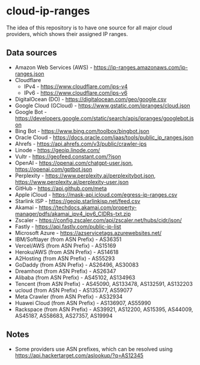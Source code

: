 # cloud-ip-ranges

The idea of this repository is to have one source for all major cloud providers,
which shows their assigned IP ranges.

## Data sources

* Amazon Web Services (AWS) - https://ip-ranges.amazonaws.com/ip-ranges.json
* Cloudflare
    * IPv4 - https://www.cloudflare.com/ips-v4
    * IPv6 - https://www.cloudflare.com/ips-v6
* DigitalOcean (DO) - https://digitalocean.com/geo/google.csv
* Google Cloud (GCloud) - https://www.gstatic.com/ipranges/cloud.json
* Google Bot - https://developers.google.com/static/search/apis/ipranges/googlebot.json
* Bing Bot - https://www.bing.com/toolbox/bingbot.json
* Oracle Cloud - https://docs.oracle.com/iaas/tools/public_ip_ranges.json
* Ahrefs - https://api.ahrefs.com/v3/public/crawler-ips
* Linode - https://geoip.linode.com/
* Vultr - https://geofeed.constant.com/?json
* OpenAI - https://openai.com/chatgpt-user.json, https://openai.com/gptbot.json
* Perplexity - https://www.perplexity.ai/perplexitybot.json, https://www.perplexity.ai/perplexity-user.json
* GitHub - https://api.github.com/meta
* Apple iCloud - https://mask-api.icloud.com/egress-ip-ranges.csv
* Starlink ISP - https://geoip.starlinkisp.net/feed.csv
* Akamai - https://techdocs.akamai.com/property-manager/pdfs/akamai_ipv4_ipv6_CIDRs-txt.zip
* Zscaler - https://config.zscaler.com/api/zscaler.net/hubs/cidr/json/
* Fastly - https://api.fastly.com/public-ip-list
* Microsoft Azure - https://azservicetags.azurewebsites.net/
* IBM/Softlayer (from ASN Prefix) - AS36351
* Vercel/AWS (from ASN Prefix) - AS15169
* Heroku/AWS (from ASN Prefix) - AS14618
* A2Hosting (from ASN Prefix) - AS55293
* GoDaddy (from ASN Prefix) - AS26496, AS30083
* Dreamhost (from ASN Prefix) - AS26347
* Alibaba (from ASN Prefix) - AS45102, AS134963
* Tencent (from ASN Prefix) - AS45090, AS133478, AS132591, AS132203
* ucloud (from ASN Prefix) - AS135377, AS59077
* Meta Crawler (from ASN Prefix) - AS32934
* Huawei Cloud (from ASN Prefix) - AS136907, AS55990
* Rackspace (from ASN Prefix) - AS39921, AS12200, AS15395, AS44009, AS45187, AS58683, AS27357, AS19994

## Notes

* Some providers use ASN prefixes, which can be resolved using https://api.hackertarget.com/aslookup/?q=AS12345

